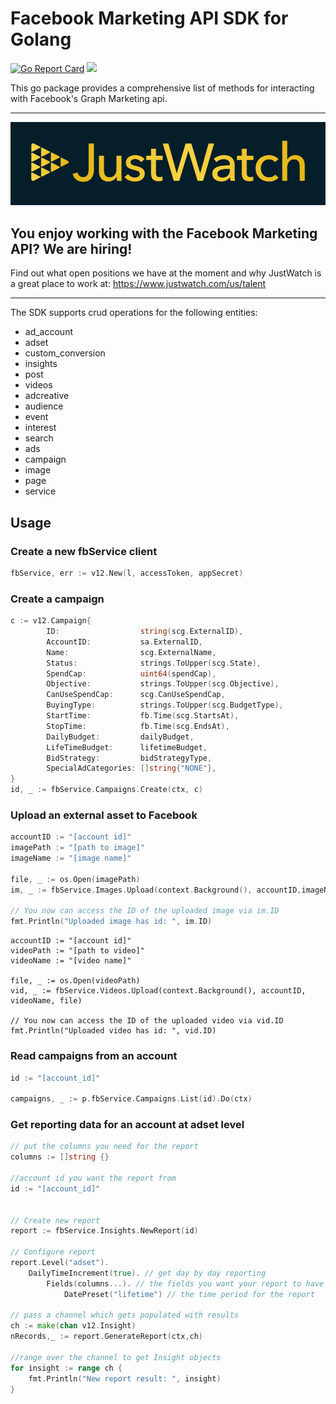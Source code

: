 # Facebook Marketing API SDK for Golang

<!-- [![Go reference](https://pkg.go.dev/https://github.com/justwatchcom/facebook-marketing-api-golang-sdk)](https://goreportcard.com/report/https://pkg.go.dev/https://github.com/justwatchcom/facebook-marketing-api-golang-sdk) -->

[![Go Report Card](https://goreportcard.com/badge/github.com/justwatchcom/facebook-marketing-api-golang-sdk)](https://goreportcard.com/report/github.com/justwatchcom/facebook-marketing-api-golang-sdk)
[![](https://godoc.org/github.com/justwatchcom/facebook-marketing-api-golang-sdk?status.svg)](http://godoc.org/github.com/justwatchcom/facebook-marketing-api-golang-sdk)

This go package provides a comprehensive list of methods for interacting with Facebook's Graph Marketing api.

---

![JustWatch logo](logo.png)

## You enjoy working with the Facebook Marketing API? We are hiring! 

Find out what open positions we have at the moment and why JustWatch is a great place to work at: https://www.justwatch.com/us/talent

---

The SDK supports crud operations for the following entities:

- ad_account
- adset
- custom_conversion
- insights
- post
- videos
- adcreative
- audience
- event
- interest
- search
- ads
- campaign
- image
- page
- service

## Usage

### Create a new fbService client

```go
fbService, err := v12.New(l, accessToken, appSecret)
```

### Create a campaign

```go
c := v12.Campaign{
		ID:                  string(scg.ExternalID),
		AccountID:           sa.ExternalID,
		Name:                scg.ExternalName,
		Status:              strings.ToUpper(scg.State),
		SpendCap:            uint64(spendCap),
		Objective:           strings.ToUpper(scg.Objective),
		CanUseSpendCap:      scg.CanUseSpendCap,
		BuyingType:          strings.ToUpper(scg.BudgetType),
		StartTime:           fb.Time(scg.StartsAt),
		StopTime:            fb.Time(scg.EndsAt),
		DailyBudget:         dailyBudget,
		LifeTimeBudget:      lifetimeBudget,
		BidStrategy:         bidStrategyType,
		SpecialAdCategories: []string{"NONE"},
}
id, _ := fbService.Campaigns.Create(ctx, c)
```

### Upload an external asset to Facebook

```go
accountID := "[account id]"
imagePath := "[path to image]"
imageName := "[image name]"

file, _ := os.Open(imagePath)
im, _ := fbService.Images.Upload(context.Background(), accountID,imageName, file)

// You now can access the ID of the uploaded image via im.ID
fmt.Println("Uploaded image has id: ", im.ID)
```

```
accountID := "[account id]"
videoPath := "[path to video]"
videoName := "[video name]"

file, _ := os.Open(videoPath)
vid, _ := fbService.Videos.Upload(context.Background(), accountID, videoName, file)

// You now can access the ID of the uploaded video via vid.ID
fmt.Println("Uploaded video has id: ", vid.ID)
```

### Read campaigns from an account

```go
id := "[account_id]"

campaigns, _ := p.fbService.Campaigns.List(id).Do(ctx)
```

### Get reporting data for an account at adset level

```go
// put the columns you need for the report
columns := []string {}

//account id you want the report from
id := "[account_id]"


// Create new report
report := fbService.Insights.NewReport(id)

// Configure report
report.Level("adset").
	DailyTimeIncrement(true). // get day by day reporting
		Fields(columns...). // the fields you want your report to have
			DatePreset("lifetime") // the time period for the report

// pass a channel which gets populated with results
ch := make(chan v12.Insight)
nRecords,_ := report.GenerateReport(ctx,ch)

//range over the channel to get Insight objects
for insight := range ch {
    fmt.Println("New report result: ", insight)
}
```
